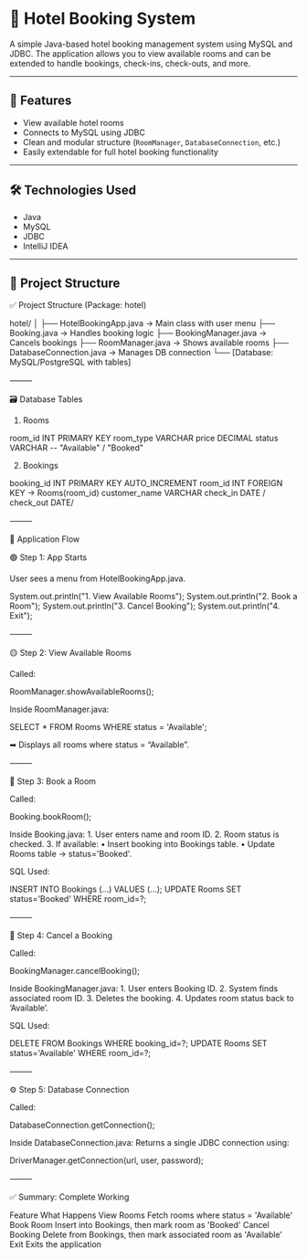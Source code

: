 # 🏨 Hotel Booking System

A simple Java-based hotel booking management system using MySQL and JDBC. The application allows you to view available rooms and can be extended to handle bookings, check-ins, check-outs, and more.

---

## 🚀 Features

- View available hotel rooms
- Connects to MySQL using JDBC
- Clean and modular structure (`RoomManager`, `DatabaseConnection`, etc.)
- Easily extendable for full hotel booking functionality

---

## 🛠️ Technologies Used

- Java
- MySQL
- JDBC
- IntelliJ IDEA

---

## 📁 Project Structure

✅ Project Structure (Package: hotel)

hotel/
│
├── HotelBookingApp.java        → Main class with user menu
├── Booking.java                → Handles booking logic
├── BookingManager.java         → Cancels bookings
├── RoomManager.java            → Shows available rooms
├── DatabaseConnection.java     → Manages DB connection
└── [Database: MySQL/PostgreSQL with tables]



⸻

🗃 Database Tables

1. Rooms

room_id      INT PRIMARY KEY
room_type    VARCHAR
price        DECIMAL
status       VARCHAR   -- "Available" / "Booked"

2. Bookings

booking_id   INT PRIMARY KEY AUTO_INCREMENT
room_id      INT FOREIGN KEY → Rooms(room_id)
customer_name VARCHAR
check_in  DATE / 
check_out DATE/


⸻

🔄 Application Flow

🟢 Step 1: App Starts

User sees a menu from HotelBookingApp.java.

System.out.println("1. View Available Rooms");
System.out.println("2. Book a Room");
System.out.println("3. Cancel Booking");
System.out.println("4. Exit");



⸻

🟡 Step 2: View Available Rooms

Called:

RoomManager.showAvailableRooms();

Inside RoomManager.java:

SELECT * FROM Rooms WHERE status = 'Available';

➡ Displays all rooms where status = “Available”.

⸻

🔵 Step 3: Book a Room

Called:

Booking.bookRoom();

Inside Booking.java:
	1.	User enters name and room ID.
	2.	Room status is checked.
	3.	If available:
	•	Insert booking into Bookings table.
	•	Update Rooms table → status='Booked'.

SQL Used:

INSERT INTO Bookings (...) VALUES (...);
UPDATE Rooms SET status='Booked' WHERE room_id=?;



⸻

🔴 Step 4: Cancel a Booking

Called:

BookingManager.cancelBooking();

Inside BookingManager.java:
	1.	User enters Booking ID.
	2.	System finds associated room ID.
	3.	Deletes the booking.
	4.	Updates room status back to ‘Available’.

SQL Used:

DELETE FROM Bookings WHERE booking_id=?;
UPDATE Rooms SET status='Available' WHERE room_id=?;



⸻

⚙ Step 5: Database Connection

Called:

DatabaseConnection.getConnection();

Inside DatabaseConnection.java:
Returns a single JDBC connection using:

DriverManager.getConnection(url, user, password);



⸻

✅ Summary: Complete Working

Feature	What Happens
View Rooms	Fetch rooms where status = 'Available'
Book Room	Insert into Bookings, then mark room as 'Booked'
Cancel Booking	Delete from Bookings, then mark associated room as 'Available'
Exit	Exits the application



